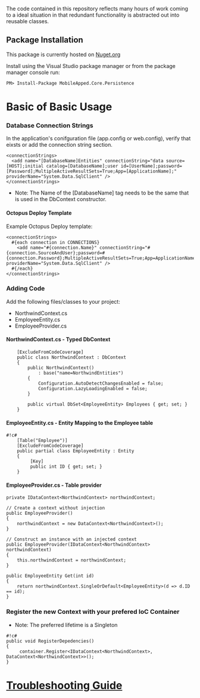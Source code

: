 
The code contained in this repository reflects many hours of work coming to a ideal situation in that redundant functionality is abstracted out into reusable classes.

## Package Installation
This package is currently hosted on [Nuget.org](http://www.nuget.org/packages/MobileApped.Core.Persistence/)

Install using the Visual Studio package manager or
from the package manager console run:
```
PM> Install-Package MobileApped.Core.Persistence
```

# Basic of Basic Usage
### Database Connection Strings 
In the application's conifguration file (app.config or web.config), verify that eixsts or add the connection string section.
```
<connectionStrings>
  <add name="[DatabaseName]Entities" connectionString="data source=[HOST];initial catalog=[DatabaseName];user id=[UserName];password=[Password];MultipleActiveResultSets=True;App=[ApplicationName];" providerName="System.Data.SqlClient" />
</connectionStrings>
```
* Note: The Name of the [DatabaseName] tag needs to be the same that is used in the DbContext constructor.

#### Octopus Deploy Template
Example Octopus Deploy template:

```
<connectionStrings>
  #{each connection in CONNECTIONS}
    <add name="#{connection.Name}" connectionString="#{connection.SourceAndUser};password=#{connection.Password};MultipleActiveResultSets=True;App=ApplicationName;" providerName="System.Data.SqlClient" />
  #{/each}
</connectionStrings>
```

### Adding Code
Add the following files/classes to your project:
* NorthwindContext.cs
* EmployeeEntity.cs
* EmployeeProvider.cs

#### NorthwindContext.cs - Typed DbContext
```
    [ExcludeFromCodeCoverage]
    public class NorthwindContext : DbContext
    {
        public NorthwindContext()
            : base("name=NorthwindEntities")
        {
            Configuration.AutoDetectChangesEnabled = false;
            Configuration.LazyLoadingEnabled = false;
        }
    
        public virtual DbSet<EmployeeEntity> Employees { get; set; }
    }
```

#### EmployeeEntity.cs - Entity Mapping to the Employee table
```
#!c#
    [Table("Employee")]
    [ExcludeFromCodeCoverage]
    public partial class EmployeeEntity : Entity
    {
         [Key]
         public int ID { get; set; }
    }
```

#### EmployeeProvider.cs - Table provider
```
private IDataContext<NorthwindContext> northwindContext;

// Create a context without injection
public EmployeeProvider()
{
    northwindContext = new DataContext<NorthwindContext>();
}

// Construct an instance with an injected context
public EmployeeProvider(IDataContext<NorthwindContext> northwindContext)
{
    this.northwindContext = northwindContext;
}

public EmployeeEntity Get(int id)
{
    return northwindContext.SingleOrDefault<EmployeeEntity>(d => d.ID == id);
}
```

### Register the new Context with your prefered IoC Container
* Note: The preferred lifetime is a Singleton
```
#!c#
public void RegisterDepedencies()
{
     container.Register<IDataContext<NorthwindContext>, DataContext<NorthwindContext>>();
}
```

# [Troubleshooting Guide](https://bitbucket.org/mobileapped-shared/mobileapped.core.persistence/wiki/Home/TroubleShooting)

